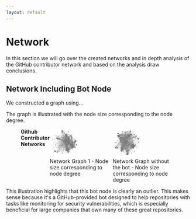 ```yaml
---
layout: default
---
```


# Network

In this section we will go over the created networks and in depth analysis of the GitHub contributor network and based on the analysis draw conclusions.

## Network Including Bot Node

We constructed a graph using...

The graph is illustrated with the node size corresponding to the node degree. 

<figure style="display: flex; justify-content: space-around;">
  <figcaption><strong>Github Contributor Networks</strong></figcaption>
  <div>
    <img src="assets/images/graph_size.png" alt="NS1" style="width: 45%;">
    <figcaption>Network Graph 1 - Node size corresponding to node degree</figcaption>
  </div>
  <div>
    <img src="assets/images/graph_no_bot_size.png" alt="NS2" style="width: 45%;">
    <figcaption>Network Graph without the bot - Node size corresponding to node degree</figcaption>
  </div>
</figure>

This illustration highlights that this bot node is clearly an outlier. This makes sense because it's a GitHub-provided bot designed to help repositories with tasks like monitoring for security vulnerabilities, which is especially beneficial for large companies that own many of these great repositories.
